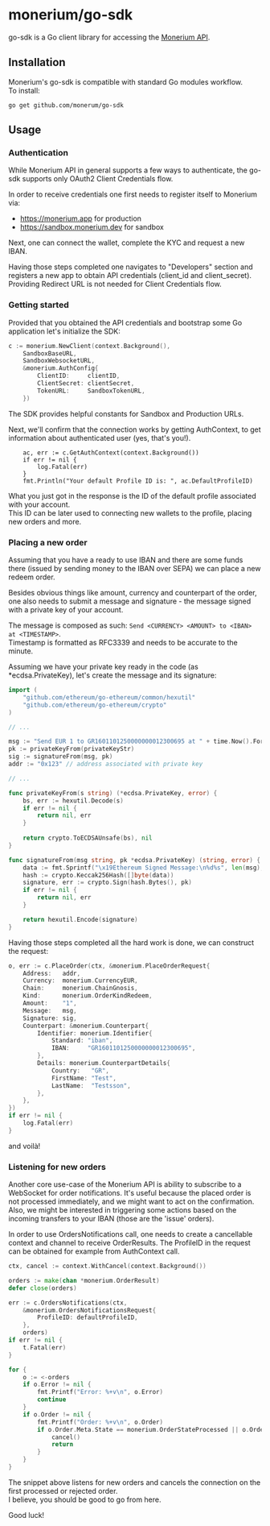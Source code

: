 # monerium/go-sdk

go-sdk is a Go client library for accessing the [Monerium API](https://monerium.dev/api-docs).

## Installation

Monerium's go-sdk is compatible with standard Go modules workflow.  
To install:

```
go get github.com/monerum/go-sdk
```

## Usage

### Authentication

While Monerium API in general supports a few ways to authenticate, the go-sdk supports only OAuth2 Client Credentials flow.

In order to receive credentials one first needs to register itself to Monerium via:
- https://monerium.app for production
- https://sandbox.monerium.dev for sandbox

Next, one can connect the wallet, complete the KYC and request a new IBAN.

Having those steps completed one navigates to "Developers" section and registers a new app to obtain API credentials (client_id and client_secret).
Providing Redirect URL is not needed for Client Credentials flow.

### Getting started

Provided that you obtained the API credentials and bootstrap some Go application let's initialize the SDK:

```go
c := monerium.NewClient(context.Background(),
	SandboxBaseURL,
	SandboxWebsocketURL,
	&monerium.AuthConfig{
		ClientID:     clientID,
		ClientSecret: clientSecret,
		TokenURL:     SandboxTokenURL,
	})
```

The SDK provides helpful constants for Sandbox and Production URLs.

Next, we'll confirm that the connection works by getting AuthContext, to get information about authenticated user (yes, that's you!).

```
	ac, err := c.GetAuthContext(context.Background())
	if err != nil {
		log.Fatal(err)
	}
	fmt.Println("Your default Profile ID is: ", ac.DefaultProfileID)
```

What you just got in the response is the ID of the default profile associated with your account.   
This ID can be later used to connecting new wallets to the profile, placing new orders and more.

### Placing a new order

Assuming that you have a ready to use IBAN and there are some funds there (issued by sending money to the IBAN over SEPA) we can place a new redeem order.

Besides obvious things like amount, currency and counterpart of the order, one also needs
to submit a message and signature - the message signed with a private key of your account.

The message is composed as such: `Send <CURRENCY> <AMOUNT> to <IBAN> at <TIMESTAMP>`.  
Timestamp is formatted as RFC3339 and needs to be accurate to the minute.

Assuming we have your private key ready in the code (as *ecdsa.PrivateKey), let's create the message and its signature:

```go
import (
    "github.com/ethereum/go-ethereum/common/hexutil"
    "github.com/ethereum/go-ethereum/crypto"
)

// ...

msg := "Send EUR 1 to GR1601101250000000012300695 at " + time.Now().Format(time.RFC3339)
pk := privateKeyFrom(privateKeyStr)
sig := signatureFrom(msg, pk)
addr := "0x123" // address associated with private key

// ...

func privateKeyFrom(s string) (*ecdsa.PrivateKey, error) {
    bs, err := hexutil.Decode(s)
    if err != nil {
        return nil, err
    }
    
	return crypto.ToECDSAUnsafe(bs), nil
}

func signatureFrom(msg string, pk *ecdsa.PrivateKey) (string, error) {
	data := fmt.Sprintf("\x19Ethereum Signed Message:\n%d%s", len(msg), msg)
	hash := crypto.Keccak256Hash([]byte(data))
	signature, err := crypto.Sign(hash.Bytes(), pk)
	if err != nil {
        return nil, err
	}

	return hexutil.Encode(signature)
}
```

Having those steps completed all the hard work is done, we can construct the request:

```go
o, err := c.PlaceOrder(ctx, &monerium.PlaceOrderRequest{
	Address:   addr, 
	Currency:  monerium.CurrencyEUR,
	Chain:     monerium.ChainGnosis,
	Kind:      monerium.OrderKindRedeem,
	Amount:    "1",
	Message:   msg,
	Signature: sig,
	Counterpart: &monerium.Counterpart{
		Identifier: monerium.Identifier{
			Standard: "iban",
			IBAN:     "GR1601101250000000012300695",
		},
		Details: monerium.CounterpartDetails{
			Country:   "GR",
			FirstName: "Test",
			LastName:  "Testsson",
		},
	},
})
if err != nil {
	log.Fatal(err)
}
```

and voilà!

### Listening for new orders

Another core use-case of the Monerium API is ability to subscribe to a WebSocket for order notifications.
It's useful because the placed order is not processed immediately, and we might want to act on the confirmation. Also, we might be interested in triggering
some actions based on the incoming transfers to your IBAN (those are the 'issue' orders).

In order to use OrdersNotifications call, one needs to create a cancellable context and channel to receive OrderResults.
The ProfileID in the request can be obtained for example from AuthContext call.

```go
ctx, cancel := context.WithCancel(context.Background())

orders := make(chan *monerium.OrderResult)
defer close(orders)

err := c.OrdersNotifications(ctx,
	&monerium.OrdersNotificationsRequest{
	    ProfileID: defaultProfileID,
	},
	orders)
if err != nil {
	t.Fatal(err)
}

for {
	o := <-orders
	if o.Error != nil {
		fmt.Printf("Error: %+v\n", o.Error)
		continue
	}
	if o.Order != nil {
		fmt.Printf("Order: %+v\n", o.Order)
		if o.Order.Meta.State == monerium.OrderStateProcessed || o.Order.Meta.State == monerium.OrderStateRejected {
			cancel()
			return
		}
	}
}
```

The snippet above listens for new orders and cancels the connection on the first processed or rejected order.  
I believe, you should be good to go from here.

Good luck!